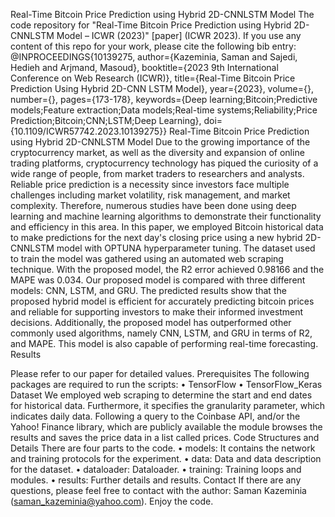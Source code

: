 Real-Time Bitcoin Price Prediction using Hybrid 2D-CNNLSTM Model
The code repository for "Real-Time Bitcoin Price Prediction using Hybrid 2D-CNNLSTM Model – ICWR (2023)" [paper] (ICWR 2023). If you use any content of this repo for your work, please cite the following bib entry:
@INPROCEEDINGS{10139275,
author={Kazeminia, Saman and Sajedi, Hedieh and Arjmand, Masoud},
  booktitle={2023 9th International Conference on Web Research (ICWR)}, 
  title={Real-Time Bitcoin Price Prediction Using Hybrid 2D-CNN LSTM Model}, 
  year={2023},
  volume={},
  number={},
  pages={173-178},
  keywords={Deep learning;Bitcoin;Predictive models;Feature extraction;Data models;Real-time systems;Reliability;Price Prediction;Bitcoin;CNN;LSTM;Deep Learning},
  doi={10.1109/ICWR57742.2023.10139275}}
Real-Time Bitcoin Price Prediction using Hybrid 2D-CNNLSTM Model
Due to the growing importance of the cryptocurrency market, as well as the diversity and expansion of online trading platforms, cryptocurrency technology has piqued the curiosity of a wide range of people, from market traders to researchers and analysts. Reliable price prediction is a necessity since investors face multiple challenges including market volatility, risk management, and market complexity. Therefore, numerous studies have been done using deep learning and machine learning algorithms to demonstrate their functionality and efficiency in this area. In this paper, we employed Bitcoin historical data to make predictions for the next day's closing price using a new hybrid 2D-CNNLSTM model with OPTUNA hyperparameter tuning. The dataset used to train the model was gathered using an automated web scraping technique. With the proposed model, the R2 error achieved 0.98166 and the MAPE was 0.034. Our proposed model is compared with three different models: CNN, LSTM, and GRU. The predicted results show that the proposed hybrid model is efficient for accurately predicting bitcoin prices and reliable for supporting investors to make their informed investment decisions. Additionally, the proposed model has outperformed other commonly used algorithms, namely CNN, LSTM, and GRU in terms of R2, and MAPE. This model is also capable of performing real-time forecasting.
Results
 
 

Please refer to our paper for detailed values.
Prerequisites
The following packages are required to run the scripts:
•	TensorFlow
•	TensorFlow_Keras
Dataset
We employed web scraping to determine the start and end dates for historical data. Furthermore, it specifies the granularity parameter, which indicates daily data. Following a query to the Coinbase API, and/or the Yahoo! Finance library, which are publicly available the module browses the results and saves the price data in a list called prices. 
Code Structures and Details
There are four parts to the code.
•	models: It contains the network and training protocols for the experiment.
•	data: Data and data description for the dataset.
•	dataloader: Dataloader.
•	training: Training loops and modules.
•	results: Further details and results.
Contact
If there are any questions, please feel free to contact with the author: Saman Kazeminia (saman_kazeminia@yahoo.com). Enjoy the code.

